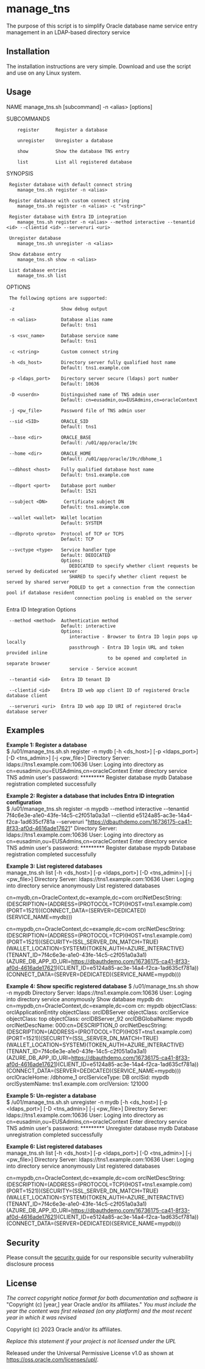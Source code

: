 # manage_tns

The purpose of this script is to simplify Oracle database name service entry management in an LDAP-based directory service

## Installation

The installation instructions are very simple. Download and use the script and use on any Linux system.

## Usage

NAME
     manage_tns.sh [subcommand] -n \<alias\> [options]

SUBCOMMANDS

        register      Register a database

        unregister    Unregister a database

        show          Show the database TNS entry

        list          List all registered database

SYNOPSIS

     Register database with default connect string
        manage_tns.sh register -n <alias>

     Register database with custom connect string
        manage_tns.sh register -n <alias> -c "<string>"

     Register database with Entra ID integration
        manage_tns.sh register -n <alias> --method interactive --tenantid <id> --clientid <id> --serveruri <uri>

     Unregister database
        manage_tns.sh unregister -n <alias>

     Show database entry
        manage_tns.sh show -n <alias>

     List database entries
        manage_tns.sh list

OPTIONS

     The following options are supported:

     -z                 Show debug output

     -n <alias>         Database alias name
                        Default: tns1

     -s <svc_name>      Database service name
                        Default: tns1

     -c <string>        Custom connect string

     -h <ds_host>       Directory server fully qualified host name
                        Default: tns1.example.com

     -p <ldaps_port>    Directory server secure (ldaps) port number
                        Default: 10636

     -D <userdn>        Distinguished name of TNS admin user
                        Default: cn=eusadmin,ou=EUSAdmins,cn=oracleContext

     -j <pw_file>       Password file of TNS admin user

     --sid <SID>        ORACLE_SID
                        Default: tns1

     --base <dir>       ORACLE_BASE
                        Default: /u01/app/oracle/19c

     --home <dir>       ORACLE_HOME
                        Default: /u01/app/oracle/19c/dbhome_1

     --dbhost <host>    Fully qualified database host name 
                        Default: tns1.example.com

     --dbport <port>    Database port number
                        Default: 1521

     --subject <DN>      Certificate subject DN
                        Default: tns1.example.com

     --wallet <wallet>  Wallet location
                        Default: SYSTEM

     --dbproto <proto>  Protocol of TCP or TCPS
                        Default: TCP

     --svctype <type>   Service handler type
                        Default: DEDICATED
                        Options:
                           DEDICATED to specify whether client requests be served by dedicated server
                           SHARED to specify whether client request be served by shared server
                           POOLED to get a connection from the connection pool if database resident 
                             connection pooling is enabled on the server

Entra ID Integration Options

     --method <method>  Authentication method
                        Default: interactive
                        Options:
                           interactive - Browser to Entra ID login pops up locally
                           passthrough - Entra ID login URL and token provided inline
                                         to be opened and completed in separate browser
                           service - Service account

     --tenantid <id>    Entra ID tenant ID

     --clientid <id>    Entra ID web app client ID of registered Oracle database client

     --serveruri <uri>  Entra ID web app ID URI of registered Oracle database server


## Examples

**Example 1: Register a database**  
$ /u01/manage_tns.sh.sh register -n mydb [-h <ds_host>] [-p <ldaps_port>] [-D <tns_admin>] [-j <pw_file>]
Directory Server: ldaps://tns1.example.com:10636
User: Loging into directory as cn=eusadmin,ou=EUSAdmins,cn=oracleContext
Enter directory service TNS admin user's password: *********
Register database mydb
Database registration completed successfully


**Example 2: Register a database that includes Entra ID integration configuration**  
$ /u01/manage_tns.sh register -n mypdb --method interactive --tenantid 7f4c6e3e-a1e0-43fe-14c5-c2f051a0a3a1 --clientid e5124a85-ac3e-14a4-f2ca-1ad635cf781a --serveruri "https://dbauthdemo.com/16736175-ca41-8f33-af0d-4616ade17621"
Directory Server: ldaps://tns1.example.com:10636
User: Loging into directory as cn=eusadmin,ou=EUSAdmins,cn=oracleContext
Enter directory service TNS admin user's password: *********
Register database mypdb
Database registration completed successfully

**Example 3: List registered databases**  
manage_tns.sh list [-h <ds_host>] [-p <ldaps_port>] [-D <tns_admin>] [-j <pw_file>]
Directory Server: ldaps://tns1.example.com:10636
User: Loging into directory service anonymously
List registered databases

cn=mydb,cn=OracleContext,dc=example,dc=com
orclNetDescString: (DESCRIPTION=(ADDRESS=(PROTOCOL=TCP)(HOST=tns1.example.com)(PORT=1521))(CONNECT_DATA=(SERVER=DEDICATED)(SERVICE_NAME=mydb)))

cn=mypdb,cn=OracleContext,dc=example,dc=com
orclNetDescString: (DESCRIPTION=(ADDRESS=(PROTOCOL=TCP)(HOST=tns1.example.com)(PORT=1521))(SECURITY=(SSL_SERVER_DN_MATCH=TRUE)(WALLET_LOCATION=SYSTEM)(TOKEN_AUTH=AZURE_INTERACTIVE)(TENANT_ID=7f4c6e3e-a1e0-43fe-14c5-c2f051a0a3a1)(AZURE_DB_APP_ID_URI=https://dbauthdemo.com/16736175-ca41-8f33-af0d-4616ade17621)(CLIENT_ID=e5124a85-ac3e-14a4-f2ca-1ad635cf781a))(CONNECT_DATA=(SERVER=DEDICATED)(SERVICE_NAME=mypdb)))

**Example 4: Show specific registered database**
$ /u01/manage_tns.sh show -n mypdb
Directory Server: ldaps://tns1.example.com:10636
User: Loging into directory service anonymously
Show database mypdb
dn: cn=mypdb,cn=OracleContext,dc=example,dc=com
cn: mypdb
objectClass: orclApplicationEntity
objectClass: orclDBServer
objectClass: orclService
objectClass: top
objectClass: orclDBServer_92
orclDBGlobalName: mypdb
orclNetDescName: 000:cn=DESCRIPTION_0
orclNetDescString: (DESCRIPTION=(ADDRESS=(PROTOCOL=TCP)(HOST=tns1.example.com)(PORT=1521))(SECURITY=(SSL_SERVER_DN_MATCH=TRUE)(WALLET_LOCATION=SYSTEM)(TOKEN_AUTH=AZURE_INTERACTIVE)(TENANT_ID=7f4c6e3e-a1e0-43fe-14c5-c2f051a0a3a1)(AZURE_DB_APP_ID_URI=https://dbauthdemo.com/16736175-ca41-8f33-af0d-4616ade17621)(CLIENT_ID=e5124a85-ac3e-14a4-f2ca-1ad635cf781a))(CONNECT_DATA=(SERVER=DEDICATED)(SERVICE_NAME=mypdb)))
orclOracleHome: /dbhome_1
orclServiceType: DB
orclSid: mypdb
orclSystemName: tns1.example.com
orclVersion: 121000

**Example 5: Un-register a database**  
$ /u01/manage_tns.sh.sh unregister -n mydb [-h <ds_host>] [-p <ldaps_port>] [-D <tns_admin>] [-j <pw_file>]
Directory Server: ldaps://tns1.example.com:10636
User: Loging into directory as cn=eusadmin,ou=EUSAdmins,cn=oracleContext
Enter directory service TNS admin user's password: *********
Unregister database mydb
Database unregistration completed successfully

**Example 6: List registered databases**  
manage_tns.sh list [-h <ds_host>] [-p <ldaps_port>] [-D <tns_admin>] [-j <pw_file>]
Directory Server: ldaps://tns1.example.com:10636
User: Loging into directory service anonymously
List registered databases

cn=mypdb,cn=OracleContext,dc=example,dc=com
orclNetDescString: (DESCRIPTION=(ADDRESS=(PROTOCOL=TCP)(HOST=tns1.example.com)(PORT=1521))(SECURITY=(SSL_SERVER_DN_MATCH=TRUE)(WALLET_LOCATION=SYSTEM)(TOKEN_AUTH=AZURE_INTERACTIVE)(TENANT_ID=7f4c6e3e-a1e0-43fe-14c5-c2f051a0a3a1)(AZURE_DB_APP_ID_URI=https://dbauthdemo.com/16736175-ca41-8f33-af0d-4616ade17621)(CLIENT_ID=e5124a85-ac3e-14a4-f2ca-1ad635cf781a))(CONNECT_DATA=(SERVER=DEDICATED)(SERVICE_NAME=mypdb)))


## Security

Please consult the [security guide](./SECURITY.md) for our responsible security vulnerability disclosure process

## License

*The correct copyright notice format for both documentation and software is*
    "Copyright (c) [year,] year Oracle and/or its affiliates."
*You must include the year the content was first released (on any platform) and the most recent year in which it was revised*

Copyright (c) 2023 Oracle and/or its affiliates.

*Replace this statement if your project is not licensed under the UPL*

Released under the Universal Permissive License v1.0 as shown at
<https://oss.oracle.com/licenses/upl/>.
